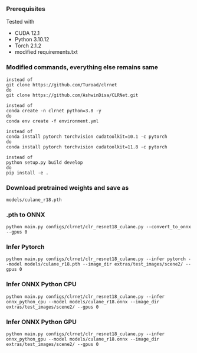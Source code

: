### Prerequisites
Tested with 
 - CUDA 12.1
 - Python 3.10.12
 - Torch 2.1.2
 - modified requirements.txt 

### Modified commands, everything else remains same

```
instead of
git clone https://github.com/Turoad/clrnet
do
git clone https://github.com/AshwinDisa/CLRNet.git
```

```
instead of
conda create -n clrnet python=3.8 -y
do
conda env create -f environment.yml
```

```
instead of
conda install pytorch torchvision cudatoolkit=10.1 -c pytorch
do
conda install pytorch torchvision cudatoolkit=11.8 -c pytorch
```

```
instead of
python setup.py build develop
do
pip install -e .
```

### Download pretrained weights and save as
```
models/culane_r18.pth
```

### .pth to ONNX
```
python main.py configs/clrnet/clr_resnet18_culane.py --convert_to_onnx --gpus 0
```

### Infer Pytorch
```
python main.py configs/clrnet/clr_resnet18_culane.py --infer pytorch --model models/culane_r18.pth --image_dir extras/test_images/scene2/ --gpus 0
```

### Infer ONNX Python CPU
```
python main.py configs/clrnet/clr_resnet18_culane.py --infer onnx_python_cpu --model models/culane_r18.onnx --image_dir extras/test_images/scene2/ --gpus 0
```

### Infer ONNX Python GPU
```
python main.py configs/clrnet/clr_resnet18_culane.py --infer onnx_python_gpu --model models/culane_r18.onnx --image_dir extras/test_images/scene2/ --gpus 0
```
